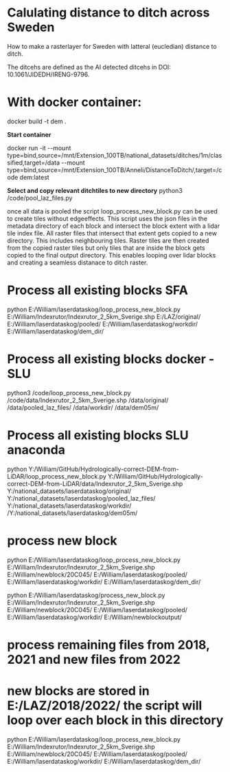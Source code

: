 # Calulating distance to ditch across Sweden
How to make a rasterlayer for Sweden with latteral (eucledian) distance to ditch.  

The ditcehs are defined as the AI detected ditcehs in DOI: 10.1061/JIDEDH/IRENG-9796.


# With docker container:
docker build -t dem .

**Start container**

docker run -it  --mount type=bind,source=/mnt/Extension_100TB/national_datasets/ditches/1m/classified,target=/data --mount type=bind,source=/mnt/Extension_100TB/Anneli/DistanceToDitch/,target=/code dem:latest

**Select and copy relevant ditchtiles to new directory**
python3 /code/pool_laz_files.py 

once all data is pooled the script loop_process_new_block.py can be used to create tiles without edgeeffects. This script uses the json files in the metadata directory of each block and intersect the block extent with a lidar tile index file. All raster files that intersect that extent gets copied to a new directory. This includes neighbouring tiles. Raster tiles are then created from the copied raster tiles but only tiles that are inside the block gets copied to the final output directory. This enables looping over lidar blocks and creating a seamless distanace to ditch raster.  


# Process all existing blocks SFA
python E:/William/laserdataskog/loop_process_new_block.py E:/William/Indexrutor/Indexrutor_2_5km_Sverige.shp E:/LAZ/original/ E:/William/laserdataskog/pooled/ E:/William/laserdataskog/workdir/ E:/William/laserdataskog/dem_dir/



# Process all existing blocks docker - SLU
python3 /code/loop_process_new_block.py /code/data/Indexrutor_2_5km_Sverige.shp /data/original/ /data/pooled_laz_files/ /data/workdir/ /data/dem05m/




# Process all existing blocks SLU anaconda
python Y:/William/GitHub/Hydrologically-correct-DEM-from-LiDAR/loop_process_new_block.py Y:/William/GitHub/Hydrologically-correct-DEM-from-LiDAR/data/Indexrutor_2_5km_Sverige.shp Y:/national_datasets/laserdataskog/original/ Y:/national_datasets/laserdataskog/pooled_laz_files/ Y:/national_datasets/laserdataskog/workdir/ /Y:/national_datasets/laserdataskog/dem05m/

# process new block
python E:/William/laserdataskog/loop_process_new_block.py E:/William/Indexrutor/Indexrutor_2_5km_Sverige.shp E:/William/newblock/20C045/ E:/William/laserdataskog/pooled/ E:/William/laserdataskog/workdir/ E:/William/laserdataskog/dem_dir/


python E:/William/laserdataskog/process_new_block.py E:/William/Indexrutor/Indexrutor_2_5km_Sverige.shp E:/William/newblock/20C045/ E:/William/laserdataskog/pooled/ E:/William/laserdataskog/workdir/ E:/William/newblockoutput/

# process remaining files from 2018, 2021 and new files from 2022
# new blocks are stored in E:/LAZ/2018/2022/ the script will loop over each block in this directory
python E:/William/laserdataskog/loop_process_new_block.py E:/William/Indexrutor/Indexrutor_2_5km_Sverige.shp E:/William/newblock/20C045/ E:/William/laserdataskog/pooled/ E:/William/laserdataskog/workdir/ E:/William/laserdataskog/dem_dir/


